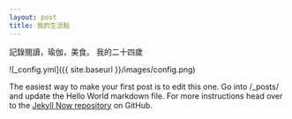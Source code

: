 ```yaml
---
layout: post
title: 我的生活點
---
```


記錄閱讀，瑜伽，美食。 我的二十四歲

![_config.yml]({{ site.baseurl }}/images/config.png)

The easiest way to make your first post is to edit this one. Go into /_posts/ and update the Hello World markdown file. For more instructions head over to the [Jekyll Now repository](https://github.com/barryclark/jekyll-now) on GitHub.